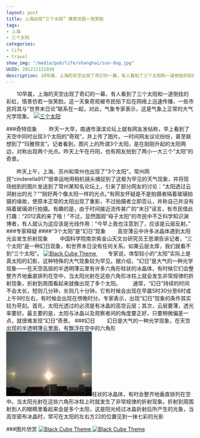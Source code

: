 ```yaml
---
layout: post
title: 上海出现“三个太阳” 情景仿若一张笑脸
tags: 
- 上海
- 三个太阳
categories:
- life
- travel
show_img: "/media/pub/life/shanghai/sun-dog.jpg"
UUID: 201212121030
description: 10早晨，上海的天空出现了奇幻的一幕，有人看到了三个太阳和一道倒挂的彩虹，情景仿若一张笑脸。这一天象奇观被市民拍下后在网络上迅速传播，一些市民将其与“世界末日论”联系在一起，对此，气象专家表示，这是气象上正常的大气光学现象。
---
```


  　　10早晨，上海的天空出现了奇幻的一幕，有人看到了三个太阳和一道倒挂的彩虹，情景仿若一张笑脸。这一天象奇观被市民拍下后在网络上迅速传播，一些市民将其与“世界末日论”联系在一起，对此，气象专家表示，这是气象上正常的大气光学现象。
<a href="{{site.static_url}}/media/pub/life/shanghai/sun-dog.jpg" alt="三个太阳">
<img src="{{site.static_url}}/media/pub/life/shanghai/sun-dog.jpg" alt="三个太阳"  width="580px" ></img>
</a>

###奇特现象
　　昨天一大早，南通市濠滨论坛上就有网友发帖称，早上看到了天空中同时出现3个太阳的“奇观”，并上传了图片。一时间网友议论纷纷，甚至联想到了“玛雅预言”。记者看到，图片上的所谓3个太阳，是在刚刚升起的太阳两边，对称出现两个光点。昨天上午在丹阳，也有网友拍到了两小一大三个“太阳”的奇景。

　　昨天上午，上海、苏州和常州也出现了“3个太阳”。常州网民“cinderella917”很幸运地用相机镜头捕捉到了这极为罕见的天气现象，并将现场拍到的图片发送到了常州某知名论坛上，引来了部分网友的讨论：“太阳透过云洞射出的光？”“刚好两个像太阳一样的光点。”有网友怀疑是不是拍摄者隔着玻璃拍摄的缘故，使原本正常的太阳出现了重影，不过拍摄者立即否认，并称自己并没有隔着玻璃进行拍摄。有趣的是，由于时间接近流传甚广的“末日”谣言，有市民借此打趣：“2012真的来了哦！”不过，显然围观“母子太阳”的市民中不乏科学知识渊博者，有人就认为这应该是光线作用：“今早上我也注意到了，应该是云层反射。”
###专家释疑
####“3个太阳”是“幻日”现象
　　高空薄云中许多冰晶体遇到太阳光会发生折射现象
　　中国科学院南京紫金山天文台研究员王思潮告诉记者，“三个太阳”是一种幻日现象，和世界末日没有任何关系。如果云层太厚，我们就看不到“三个太阳”。
<a href="{{site.static_url}}/media/pub/life/shanghai/sun-dog-2.jpg">
<img src="{{site.static_url}}/media/pub/life/shanghai/sun-dog-2.jpg" alt="Black Cube Theme"  class="img-right" width="230px" ></img>
</a>
　　专家说，体型较小的“太阳”实际上是真太阳的幻影，这种特殊的大气现象较为罕见。据介绍，“幻日”是大气的一种光学现象——在天空高层的半透明薄云里有许多六角形柱状的冰晶体，有时候它们会整整齐齐地垂直排列在空中，当太阳光射在这些六角形冰柱上就会发生非常规律的折射现象，折射到周围看起来就像出现了多个太阳。
　　通常，“幻日”持续的时间不会太长，短则几分钟，长则几十分钟。它有时候会出现在早晨5时30分至6时或上午9时左右，有时候会出现在傍晚时分。专家表示，出现“幻日”现象的条件其实较为苛刻。首先，太阳光透过的必须是有冰晶的高空云层；其次，云层要薄，透光率要好。最主要的是，太阳与冰晶以及观察者间的角度要正好，只要稍微偏差一点，就很难发现“幻日”奇景。
###幻日
　　幻日是大气的一种光学现象，在天空出现的半透明薄云里面，有飘浮在空中的六角形<img src="/media/pub/life/shanghai/sun-dog-4.jpg" class="img-right" alt="Black Cube Theme"  width="230px" ></img>柱状的冰晶体，有时会整齐地垂直排列在空中。当太阳光射在这些六角形冰柱上时就发生了非常规律的折射现象。折射到周围射到人的眼睛里看起来会是多个太阳，这是阳光经过冰晶折射后所产生的光象，当高空密布冰晶时，常可在太阳的左右方22的位置见到一抹七彩的光影

###图片欣赏
<a href="{{site.static_url}}/media/pub/life/shanghai/sun-dog-2.jpg">
<img src="{{site.static_url}}/media/pub/life/shanghai/sun-dog-2.jpg" alt="Black Cube Theme"  width="580px" ></img>
</a>
<a href="{{site.static_url}}/media/pub/life/shanghai/sun-dog-3.jpg">
<img src="{{site.static_url}}/media/pub/life/shanghai/sun-dog-3.jpg" alt="Black Cube Theme"  width="580px" ></img>
</a>


